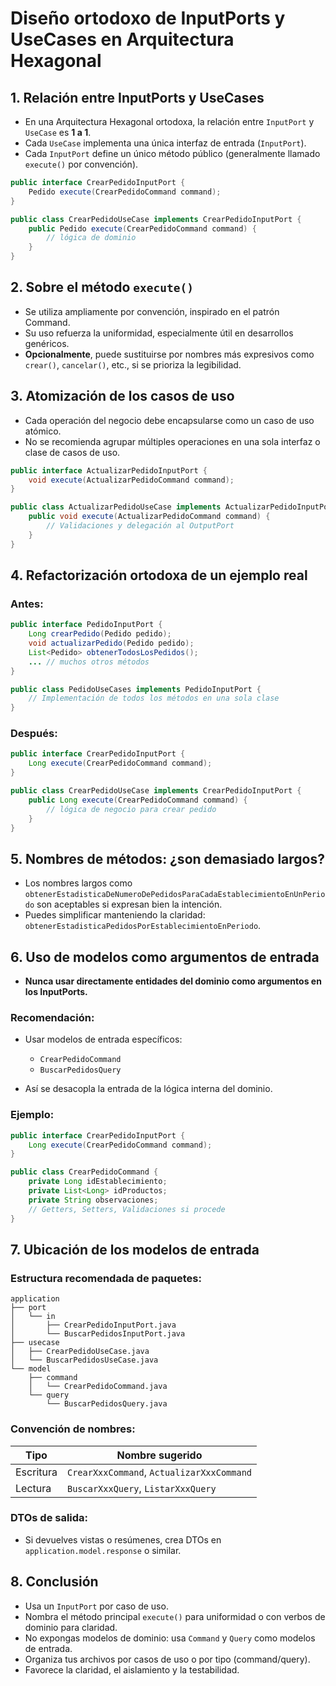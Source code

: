 # Diseño ortodoxo de InputPorts y UseCases en Arquitectura Hexagonal

## 1. Relación entre InputPorts y UseCases

* En una Arquitectura Hexagonal ortodoxa, la relación entre `InputPort` y `UseCase` es **1 a 1**.
* Cada `UseCase` implementa una única interfaz de entrada (`InputPort`).
* Cada `InputPort` define un único método público (generalmente llamado `execute()` por convención).

```java
public interface CrearPedidoInputPort {
    Pedido execute(CrearPedidoCommand command);
}

public class CrearPedidoUseCase implements CrearPedidoInputPort {
    public Pedido execute(CrearPedidoCommand command) {
        // lógica de dominio
    }
}
```

## 2. Sobre el método `execute()`

* Se utiliza ampliamente por convención, inspirado en el patrón Command.
* Su uso refuerza la uniformidad, especialmente útil en desarrollos genéricos.
* **Opcionalmente**, puede sustituirse por nombres más expresivos como `crear()`, `cancelar()`, etc., si se prioriza la legibilidad.

## 3. Atomización de los casos de uso

* Cada operación del negocio debe encapsularse como un caso de uso atómico.
* No se recomienda agrupar múltiples operaciones en una sola interfaz o clase de casos de uso.

```java
public interface ActualizarPedidoInputPort {
    void execute(ActualizarPedidoCommand command);
}

public class ActualizarPedidoUseCase implements ActualizarPedidoInputPort {
    public void execute(ActualizarPedidoCommand command) {
        // Validaciones y delegación al OutputPort
    }
}
```

## 4. Refactorización ortodoxa de un ejemplo real

### Antes:

```java
public interface PedidoInputPort {
    Long crearPedido(Pedido pedido);
    void actualizarPedido(Pedido pedido);
    List<Pedido> obtenerTodosLosPedidos();
    ... // muchos otros métodos
}

public class PedidoUseCases implements PedidoInputPort {
    // Implementación de todos los métodos en una sola clase
}
```

### Después:

```java
public interface CrearPedidoInputPort {
    Long execute(CrearPedidoCommand command);
}

public class CrearPedidoUseCase implements CrearPedidoInputPort {
    public Long execute(CrearPedidoCommand command) {
        // lógica de negocio para crear pedido
    }
}
```

## 5. Nombres de métodos: ¿son demasiado largos?

* Los nombres largos como `obtenerEstadisticaDeNumeroDePedidosParaCadaEstablecimientoEnUnPeriodo` son aceptables si expresan bien la intención.
* Puedes simplificar manteniendo la claridad: `obtenerEstadisticaPedidosPorEstablecimientoEnPeriodo`.

## 6. Uso de modelos como argumentos de entrada

* **Nunca usar directamente entidades del dominio como argumentos en los InputPorts.**

### Recomendación:

* Usar modelos de entrada específicos:

  * `CrearPedidoCommand`
  * `BuscarPedidosQuery`
* Así se desacopla la entrada de la lógica interna del dominio.

### Ejemplo:

```java
public interface CrearPedidoInputPort {
    Long execute(CrearPedidoCommand command);
}

public class CrearPedidoCommand {
    private Long idEstablecimiento;
    private List<Long> idProductos;
    private String observaciones;
    // Getters, Setters, Validaciones si procede
}
```

## 7. Ubicación de los modelos de entrada

### Estructura recomendada de paquetes:

```text
application
├── port
│   └── in
│       ├── CrearPedidoInputPort.java
│       └── BuscarPedidosInputPort.java
├── usecase
│   ├── CrearPedidoUseCase.java
│   └── BuscarPedidosUseCase.java
└── model
    ├── command
    │   └── CrearPedidoCommand.java
    └── query
        └── BuscarPedidosQuery.java
```

### Convención de nombres:

| Tipo      | Nombre sugerido                           |
| --------- | ----------------------------------------- |
| Escritura | `CrearXxxCommand`, `ActualizarXxxCommand` |
| Lectura   | `BuscarXxxQuery`, `ListarXxxQuery`        |

### DTOs de salida:

* Si devuelves vistas o resúmenes, crea DTOs en `application.model.response` o similar.

## 8. Conclusión

* Usa un `InputPort` por caso de uso.
* Nombra el método principal `execute()` para uniformidad o con verbos de dominio para claridad.
* No expongas modelos de dominio: usa `Command` y `Query` como modelos de entrada.
* Organiza tus archivos por casos de uso o por tipo (command/query).
* Favorece la claridad, el aislamiento y la testabilidad.
